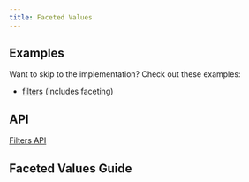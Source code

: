 ```yaml
---
title: Faceted Values
---
```


## Examples

Want to skip to the implementation? Check out these examples:

- [filters](../framework/react/examples/filters) (includes faceting)

## API

[Filters API](../api/features/filters)

## Faceted Values Guide